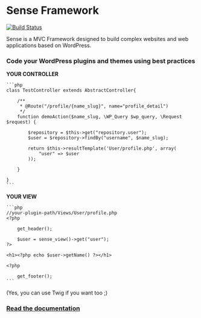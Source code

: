 Sense Framework
=====
[![Build Status](https://travis-ci.org/Simettric/Sense.svg?branch=master)](https://travis-ci.org/Simettric/Sense)

Sense is a MVC Framework designed to build complex websites and web applications based on WordPress.

### Code your WordPress plugins and themes using best practices
 

**YOUR CONTROLLER**

    ```php
    class TestController extends AbstractController{
        
        /**
         * @Route("/profile/{name_slug}", name="profile_detail")
         */
        function demoAction($name_slug, \WP_Query $wp_query, \Request $request) {
             
            $repository = $this->get("repository.user");
            $user = $repository->findBy("username", $name_slug);
             
            return $this->resultTemplate('User/profile.php', array(
                "user" => $user
            ));
       
        }
   
    }
    ```
    
**YOUR VIEW**

    ```php
    //your-plugin-path/Views/User/profile.php     
    <?php
    
        get_header();
        
        $user = sense_view()->get("user");
    ?>
     
    <h1><?php echo $user->getName() ?></h1>
     
    <?php
    
        get_footer();
    ```

(Yes, you can use Twig if you want too ;)
    
### [Read the documentation](http://sense.readthedocs.io/en/latest/) 

